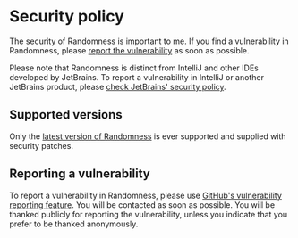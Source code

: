# Security policy
The security of Randomness is important to me.
If you find a vulnerability in Randomness, please
[report the vulnerability](https://github.com/FWDekker/mommy/security/advisories/new) as soon as possible.

Please note that Randomness is distinct from IntelliJ and other IDEs developed by JetBrains.
To report a vulnerability in IntelliJ or another JetBrains product, please
[check JetBrains' security policy](https://www.jetbrains.com/privacy-security/).

## Supported versions
Only the [latest version of Randomness](https://github.com/FWDekker/intellij-randomness/releases/latest) is ever
supported and supplied with security patches.

## Reporting a vulnerability
To report a vulnerability in Randomness, please use
[GitHub's vulnerability reporting feature](https://github.com/FWDekker/mommy/security/advisories/new).
You will be contacted as soon as possible.
You will be thanked publicly for reporting the vulnerability, unless you indicate that you prefer to be thanked
anonymously.
